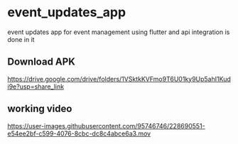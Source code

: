 # event_updates_app
 event updates app for event management using flutter and api integration is done in it


## Download APK
https://drive.google.com/drive/folders/1VSktkKVFmo9T6U01ky9Up5ahI1Kudi9e?usp=share_link


## working video
https://user-images.githubusercontent.com/95746746/228690551-e54ee2bf-c599-4076-8cbc-dc8c4abce6a3.mov

